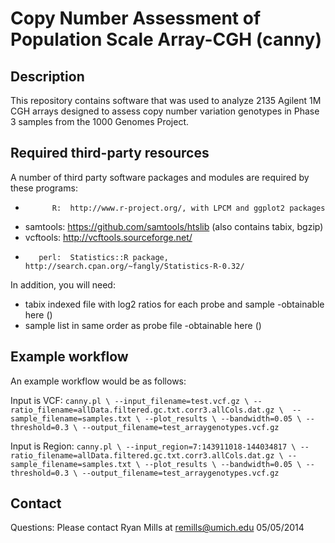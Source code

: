 Copy Number Assessment of Population Scale Array-CGH (canny)
======================================================

Description
-----------

This repository contains software that was used to analyze 2135 Agilent 1M CGH arrays designed to assess copy number variation genotypes in Phase 3 samples from the 1000 Genomes Project.

Required third-party resources 
------------------------------

A number of third party software packages and modules are required by these programs:

*           R:  http://www.r-project.org/, with LPCM and ggplot2 packages
*    samtools:  https://github.com/samtools/htslib (also contains tabix, bgzip) 
*    vcftools:  http://vcftools.sourceforge.net/
*        perl:  Statistics::R package, http://search.cpan.org/~fangly/Statistics-R-0.32/

In addition, you will need:

* tabix indexed file with log2 ratios for each probe and sample
  -obtainable here ()
* sample list in same order as probe file
  -obtainable here ()

Example workflow
----------------
An example workflow would be as follows:

Input is VCF:
`canny.pl \
--input_filename=test.vcf.gz \
--ratio_filename=allData.filtered.gc.txt.corr3.allCols.dat.gz \ 
--sample_filename=samples.txt \
--plot_results \
--bandwidth=0.05 \
--threshold=0.3 \
--output_filename=test_arraygenotypes.vcf.gz`

Input is Region:
`canny.pl \
--input_region=7:143911018-144034817 \
--ratio_filename=allData.filtered.gc.txt.corr3.allCols.dat.gz \
--sample_filename=samples.txt \
--plot_results \
--bandwidth=0.05 \
--threshold=0.3 \
--output_filename=test_arraygenotypes.vcf.gz`

Contact
-------
Questions: Please contact Ryan Mills at remills@umich.edu
05/05/2014
